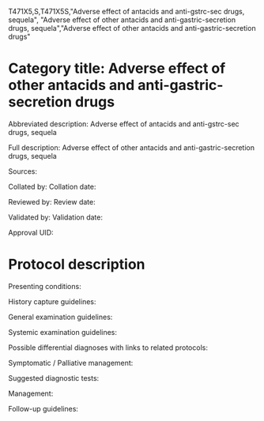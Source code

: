 T471X5,S,T471X5S,"Adverse effect of antacids and anti-gstrc-sec drugs, sequela", "Adverse effect of other antacids and anti-gastric-secretion drugs, sequela","Adverse effect of other antacids and anti-gastric-secretion drugs"
# Category title: Adverse effect of other antacids and anti-gastric-secretion drugs

Abbreviated description: Adverse effect of antacids and anti-gstrc-sec drugs, sequela

Full description: Adverse effect of other antacids and anti-gastric-secretion drugs, sequela

Sources:

Collated by:
Collation date:

Reviewed by:
Review date:

Validated by:
Validation date:

Approval UID:

# Protocol description

Presenting conditions:

History capture guidelines:

General examination guidelines:

Systemic examination guidelines:

Possible differential diagnoses with links to related protocols:

Symptomatic / Palliative management:

Suggested diagnostic tests:

Management:

Follow-up guidelines:
